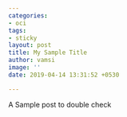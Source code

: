 ```yaml
---
categories:
- oci
tags:
- sticky
layout: post
title: My Sample Title
author: vamsi
image: ''
date: 2019-04-14 13:31:52 +0530

---
```

A Sample post to double check